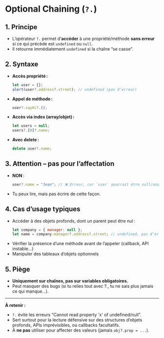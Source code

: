 # Optional Chaining (`?.`)

## 1. Principe

- L’opérateur `?.` permet d’**accéder** à une propriété/méthode **sans erreur** si ce qui précède est `undefined` ou `null`.
- Il retourne immédiatement `undefined` si la chaîne “se casse”.

## 2. Syntaxe

- **Accès propriété :**  
  ```js
  let user = {};
  alert(user?.address?.street); // undefined (pas d’erreur)
  ```
- **Appel de méthode :**  
  ```js
  user?.sayHi?.();
  ```
- **Accès via index (array/objet) :**  
  ```js
  let users = null;
  users?.[0]?.name;
  ```
- **Avec delete :**  
  ```js
  delete user?.name;
  ```

## 3. Attention – pas pour l’affectation

- **NON** :  
  ```js
  user?.name = "Jean"; // ❌ Erreur, car `user` pourrait être null/undefined → pas d’affectation possible
  ```
- Tu peux lire, mais pas écrire de cette façon.

## 4. Cas d’usage typiques

- Accéder à des objets profonds, dont un parent peut être nul :  
  ```js
  let company = { manager: null };
  let name = company.manager?.address?.street; // undefined, pas d’erreur
  ```
- Vérifier la présence d’une méthode avant de l’appeler (callback, API instable…)
- Manipuler des tableaux d’objets optionnels

## 5. Piège

- **Uniquement sur chaînes, pas sur variables obligatoires.**
- Peut masquer des bugs (si tu relies tout avec ?., tu ne sais plus jamais ce qui manque…).

---

**À retenir :**  
- `?.` évite les erreurs “Cannot read property 'x' of undefined/null”.
- Sert surtout pour la lecture défensive sur des structures d’objets profonds, APIs imprévisibles, ou callbacks facultatifs.
- À **ne pas** utiliser pour affecter des valeurs (jamais `obj?.prop = ...`).
